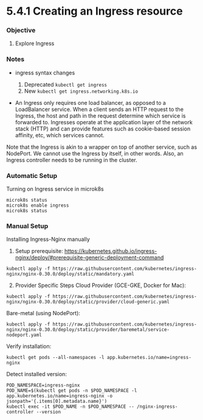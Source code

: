 # 5.4.1 Creating an Ingress resource

### Objective
1. Explore Ingress

### Notes
- ingress syntax changes
  1. Deprecated
    `kubectl get ingress`
  2. New
    `kubectl get ingress.networking.k8s.io`

- An Ingress only requires one load balancer, as opposed to a LoadBalancer service.
When a client sends an HTTP request to the Ingress, the host and path in the request determine which service is forwarded to.
Ingresses operate at the application layer of the network stack (HTTP) and can provide features such as cookie-based session affinity, etc, which services cannot.

Note that the Ingress is akin to a wrapper on top of another service, such as NodePort.
We cannot use the Ingress by itself, in other words.
Also, an Ingress controller needs to be running in the cluster.


### Automatic Setup

Turning on Ingress service in microk8s
```
microk8s status
microk8s enable ingress
microk8s status
```


### Manual Setup

Installing Ingress-Nginx manually

1. Setup prerequisite:
https://kubernetes.github.io/ingress-nginx/deploy/#prerequisite-generic-deployment-command
```
kubectl apply -f https://raw.githubusercontent.com/kubernetes/ingress-nginx/nginx-0.30.0/deploy/static/mandatory.yaml
```

2. Provider Specific Steps
Cloud Provider (GCE-GKE, Docker for Mac):
```
kubectl apply -f https://raw.githubusercontent.com/kubernetes/ingress-nginx/nginx-0.30.0/deploy/static/provider/cloud-generic.yaml
```

Bare-metal (using NodePort):
```
kubectl apply -f https://raw.githubusercontent.com/kubernetes/ingress-nginx/nginx-0.30.0/deploy/static/provider/baremetal/service-nodeport.yaml
```

Verify installation:
```
kubectl get pods --all-namespaces -l app.kubernetes.io/name=ingress-nginx
```

Detect installed version:
```
POD_NAMESPACE=ingress-nginx
POD_NAME=$(kubectl get pods -n $POD_NAMESPACE -l app.kubernetes.io/name=ingress-nginx -o jsonpath='{.items[0].metadata.name}')
kubectl exec -it $POD_NAME -n $POD_NAMESPACE -- /nginx-ingress-controller --version
```


